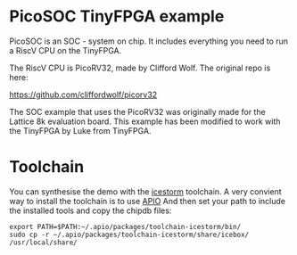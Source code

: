 # PicoSOC TinyFPGA example

PicoSOC is an SOC - system on chip. It includes everything you need to 
run a RiscV CPU on the TinyFPGA.

The RiscV CPU is PicoRV32, made by Clifford Wolf. The original repo is here:

https://github.com/cliffordwolf/picorv32

The SOC example that uses the PicoRV32 was originally made for the Lattice 8k evaluation
board. This example has been modified to work with the TinyFPGA by Luke from TinyFPGA.

# Toolchain

You can synthesise the demo with the [icestorm](http://www.clifford.at/icestorm/) toolchain.
A very convient way to install the toolchain is to use [APIO](https://github.com/FPGAwars/apio)
And then set your path to include the installed tools and copy the chipdb files:

	export PATH=$PATH:~/.apio/packages/toolchain-icestorm/bin/
	sudo cp -r ~/.apio/packages/toolchain-icestorm/share/icebox/ /usr/local/share/

